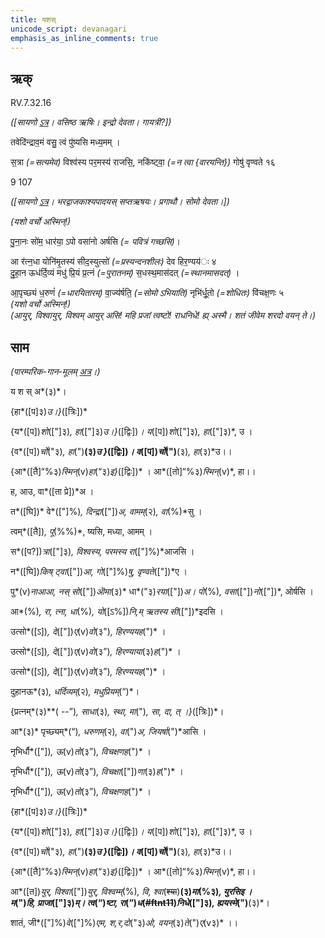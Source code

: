 ```yaml
---
title: यशस्  
unicode_script: devanagari  
emphasis_as_inline_comments: true
---   
```


## ऋक्

RV.7.32.16

*([सायणो [ऽत्र](https://archive.org/stream/RgVedaWithSayanasCommentaryPart3/rv_sayanabhasya_part3%23page/n437/mode/1up&sa=D&ust=1542425956203000)। वसिष्ठ ऋषिः। इन्द्रो देवता। गायत्री?])*

तवेदि॑न्द्राव॒मं वसु॒ त्वं पु॑ष्यसि मध्य॒मम् ।

स॒त्रा *(=सत्यमेव)* विश्व॑स्य पर॒मस्य॑ राजसि॒, नकि॑ष्ट्वा॒ *(=न त्वा {वारयन्ति})* गोषु॑ वृण्वते १६

  
  
9 107

*([सायणो [ऽत्र](https://archive.org/stream/RgVedaWithSayanasCommentaryPart4/rv_sayanabhasya_part4%23page/n353/mode/2up&sa=D&ust=1542425956203000)। भरद्वाजकाश्यपादयस् सप्तऋषयः। प्रगाथौ। सोमो देवता।])*

*(यशो वर्चो अस्मिन्!)*

पु॒ना॒नः सो॑म॒ धार॑या॒ ऽपो वसा॑नो अर्षसि  *(= पवित्रं गच्छसि)*।

आ र॑त्न॒धा योनि॑मृ॒तस्य॑ सीद॒स्युत्सो॑ *(=प्रस्यन्दनशीलः)* देव हिर॒ण्यय॑ः ४  
दु॒हा॒न ऊध॑र्दि॒व्यं मधु॑ प्रि॒यं प्र॒त्नं *(=पुरातनम्)* स॒धस्थ॒मास॑दत् *(=स्थानमासदत्)* ।

आ॒पृच्छ्यं ध॒रुणं॑ *(=धारयितारम्)* वा॒ज्य॑र्षति॒ *(=सोमो ऽभियाति)* नृभि॑र्धू॒तो *(=शोधितः)* वि॑चक्ष॒णः ५  
*(यशो वर्चो अस्मिन्!)*  
*(आयुर्, विश्वायुर्, विश्वम् आयुर् असि! महि प्रजां त्वष्टो! राधनिधे! ह्य् अस्मै। शतं जीवेम शरदो वयन् ते।)*

## साम

*(पारम्परिक-गान-मूलम् [अत्र](https://archive.org/stream/sAmaveda-jaiminIya-paravastu-paramparA-docs/AASHEERVACHANA%2520SAAMAANI%23mode/1up&sa=D&ust=1542425956204000)।)*

य श स् अ*(३)*।

{हा*([प]३)*उ।}*([त्रिः])*

{य*([प])*शो*(["]३)*, हा*(["]३)*उ।}*([द्विः])*।  य*([प])*शो*(["]३)*, हा*(["]३)*, उ ।

{व*([प])*र्चो*("३)*, हा*(")**(३)*उ }*([द्विः])*। व*([प])*र्चो*(")**(३)*, हा*(३)*उ।।

{आ*([तै]“%३)*स्मिन्*(v)*हा*(“३)*इ}*([द्विः])* । आ*([तो]“%३)*स्मिन्*(v)*, हा।।

ह, आउ, वा*([ता प्रे])*अ ।

त*([घि])* वे*(["]%)*, दिन्द्रा*(["])*अ, वामम्*(२)*, वा*(%)*सु ।

त्वम्*([तै])*, पू*(%%)*, ष्यसि, मध्या, आमम् ।

स*([प?])*त्रा*(["]३)*, विश्वस्य, परमस्य रा*(["]%)*आजसि ।

न*([घि])*किष् ट्वा*(["])*आ, गो*(["]%)*षु, वृण्वते*(["])*ए ।  

पु*(v)*नाआआ, नस् सो*(["])*ऒमा*(३)* धा*("३)*रया*(["])*अ। पो*(%)*, वसा*(["])*नो*(["])*, ओर्षसि ।

आ*(%)*, रा, त्ना, धा*(%)*, यो*([ऽ%])*नि,म् ऋतस्य सी*(["])*इदसि ।

उत्सो*([ऽ])*, दे*(["])*ए*(v)*वो*(३")*, हिरण्ययह*(")* ।

उत्सो*([ऽ])*, दे*(["])*ए*(v)*वो*(३”)*, हिरण्याया*(३)*ह*(")* ।

उत्सो*([ऽ])*, दे*(["])*ए*(v)*वो*(३”)*, हिरण्ययह*(")* ।

दुहानऊ*(३)*, धर्दिव्यम्*(२)*, मधुप्रियम्*(“)*।

{प्रत्नम्*(३)**( --”)*, साधा*(३)*, स्था, मा*(")*, सा, दा, त् ।}*([त्रिः])*।

आ*(३)* पृच्छ्यम्*(“)*, धरुणम्*(२)*, वा*(")*अ, जियर्षा*(")*आसि ।  

नृभिर्धौ*(["])*, ऊ*(v)*तो*(३”)*, विचक्षणह*(")* ।

नृभिर्धौ*(["])*, ऊ*(v)*तो*(३”)*, विचक्षा*(["])*णा*(३)*ह*(")* ।  

नृभिर्धौ*(["])*, ऊ*(v)*तो*(३”)*, विचक्षणह*(")* ।

{हा*([प]३)*उ।}*([त्रिः])*

{य*([प])*शो*(["]३)*, हा*(["]३)*उ।}*([द्विः])*।  य*([प])*शो*(["]३)*, हा*(["]३)*, उ ।

{व*([प])*र्चो*("३)*, हा*(")**(३)*उ }*([द्विः])*। व*([प])*र्चो*(")**(३)*, हा*(३)*उ।।

{आ*([तै]“%३)*स्मिन्*(v)*हा*(“३)*इ}*([द्विः])* । आ*([तो]“%३)*स्मिन्*(v)*, हा।।

आ*([त])*युर्, विश्वा*(["])*युर्, विश्वम्म्*(%)*, वि, श्वा*(~~श्या~~)**(३)*मा*(%३)*, युरसिइ ।  
म*(")*हि, प्राजा*(["]३)*म्। त्व*(“)*ष्टा, रा*(“)*ध*(~~#ftnt11~~)*निधे*(["]३)*, ह्ययस्मे*(")**(३)*।

शातं, जी*(["]%)*वे*(["]%)*एम, श,र,दो*("३)*ओ, वयन्*(३)*ते*(")*ए*(v३)* ।।